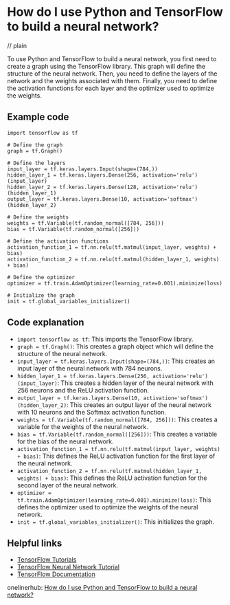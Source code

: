 # How do I use Python and TensorFlow to build a neural network?
// plain

To use Python and TensorFlow to build a neural network, you first need to create a graph using the TensorFlow library. This graph will define the structure of the neural network. Then, you need to define the layers of the network and the weights associated with them. Finally, you need to define the activation functions for each layer and the optimizer used to optimize the weights.

## Example code

```
import tensorflow as tf

# Define the graph
graph = tf.Graph()

# Define the layers
input_layer = tf.keras.layers.Input(shape=(784,))
hidden_layer_1 = tf.keras.layers.Dense(256, activation='relu')(input_layer)
hidden_layer_2 = tf.keras.layers.Dense(128, activation='relu')(hidden_layer_1)
output_layer = tf.keras.layers.Dense(10, activation='softmax')(hidden_layer_2)

# Define the weights
weights = tf.Variable(tf.random_normal([784, 256]))
bias = tf.Variable(tf.random_normal([256]))

# Define the activation functions
activation_function_1 = tf.nn.relu(tf.matmul(input_layer, weights) + bias)
activation_function_2 = tf.nn.relu(tf.matmul(hidden_layer_1, weights) + bias)

# Define the optimizer
optimizer = tf.train.AdamOptimizer(learning_rate=0.001).minimize(loss)

# Initialize the graph
init = tf.global_variables_initializer()
```

## Code explanation

- `import tensorflow as tf`: This imports the TensorFlow library.
- `graph = tf.Graph()`: This creates a graph object which will define the structure of the neural network.
- `input_layer = tf.keras.layers.Input(shape=(784,))`: This creates an input layer of the neural network with 784 neurons.
- `hidden_layer_1 = tf.keras.layers.Dense(256, activation='relu')(input_layer)`: This creates a hidden layer of the neural network with 256 neurons and the ReLU activation function.
- `output_layer = tf.keras.layers.Dense(10, activation='softmax')(hidden_layer_2)`: This creates an output layer of the neural network with 10 neurons and the Softmax activation function.
- `weights = tf.Variable(tf.random_normal([784, 256]))`: This creates a variable for the weights of the neural network.
- `bias = tf.Variable(tf.random_normal([256]))`: This creates a variable for the bias of the neural network.
- `activation_function_1 = tf.nn.relu(tf.matmul(input_layer, weights) + bias)`: This defines the ReLU activation function for the first layer of the neural network.
- `activation_function_2 = tf.nn.relu(tf.matmul(hidden_layer_1, weights) + bias)`: This defines the ReLU activation function for the second layer of the neural network.
- `optimizer = tf.train.AdamOptimizer(learning_rate=0.001).minimize(loss)`: This defines the optimizer used to optimize the weights of the neural network.
- `init = tf.global_variables_initializer()`: This initializes the graph.

## Helpful links
- [TensorFlow Tutorials](https://www.tensorflow.org/tutorials/)
- [TensorFlow Neural Network Tutorial](https://www.tensorflow.org/tutorials/quickstart/beginner)
- [TensorFlow Documentation](https://www.tensorflow.org/api_docs/)

onelinerhub: [How do I use Python and TensorFlow to build a neural network?](https://onelinerhub.com/python-tensorflow/how-do-i-use-python-and-tensorflow-to-build-a-neural-network)